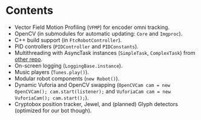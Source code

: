 # Contents
* Vector Field Motion Profiling (```VFMP```) for encoder omni tracking.
* OpenCV (in submodules for automatic updating: ```Core``` and ```Imgproc```). 
* C++ build support (in ```FtcRobotController```).
* PID controllers (```PIDController``` and ```PIDConstants```).  
* Multithreading with AsyncTask instances (```SimpleTask```, ```ComplexTask```) from [other repo]( https://github.com/Makiah/makiahsandroidlib).  
* On-screen logging (```LoggingBase.instance```).  
* Music players (```Tunes.play()```). 
* Modular robot components (```new Robot()```).  
* Dynamic Vuforia and OpenCV swapping (```OpenCVCam cam = new OpenCVCam(); cam.start(listener);``` and ```VuforiaCam cam = new VuforiaCam(); cam.start();```).  
* Cryptobox position tracker, Jewel, and (planned) Glyph detectors (optimized for our bot though).  
